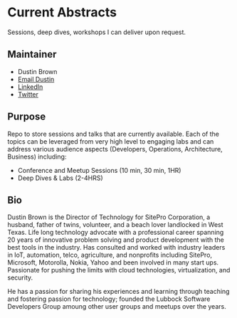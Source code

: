 # Current Abstracts

Sessions, deep dives, workshops I can deliver upon request.

## Maintainer

* Dustin Brown 
* [Email Dustin](mailto:dbrown@sitepro.com)
* [LinkedIn](https://www.linkedin.com/in/dustinbrown/)
* [Twitter](https://twitter.com/WillCode2Surf)

## Purpose

Repo to store sessions and talks that are currently available.  Each of the topics can be leveraged from very high level to engaging labs and can address various audience aspects (Developers, Operations, Architecture, Business) including:
* Conference and Meetup Sessions (10 min, 30 min, 1HR)
* Deep Dives & Labs (2-4HRS)


## Bio

Dustin Brown is the Director of Technology for SitePro Corporation, a husband, father of twins, volunteer, and a beach lover landlocked in West Texas. Life long technology advocate with a professional career spanning 20 years of innovative problem solving and product development with the best tools in the industry.  Has consulted and worked with industry leaders in IoT, automation, telco, agriculture, and nonprofits including SitePro, Microsoft, Motorolla, Nokia, Yahoo and been involved in many start ups.  Passionate for pushing the limits with cloud technologies, virtualization, and security.

He has a passion for sharing his experiences and learning through teaching and fostering passion for technology; founded the Lubbock Software Developers Group amoung other user groups and meetups over the years.  


